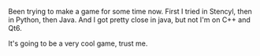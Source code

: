  Been trying to make a game for some time now.
 First I tried in Stencyl, then in Python, then Java. And I got pretty close in java, but not I'm on C++ and Qt6.
 
 It's going to be a very cool game, trust me.

